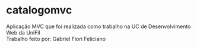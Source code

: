 # catalogomvc  
Aplicação MVC que foi realizada como trabalho na UC de Desenvolvimento Web da UniFil  
Trabalho feito por: Gabriel Fiori Feliciano
